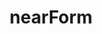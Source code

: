 ---
facebook: https://facebook.com/nearFormLtd
linkedin: http://linkedin.com/company/nearform
logohandle: nearform
sort: nearform
title: nearForm
twitter: https://x.com/nearform
website: https://www.nearform.com/
youtube: https://youtube.com/channel/UCp2Tsbjd3P8itnBHUNHi82A
---